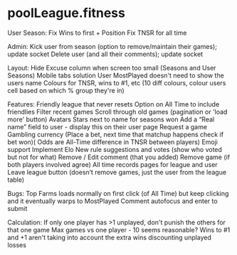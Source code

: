 # poolLeague.fitness


User Season:
	Fix Wins to first + Position 
	Fix TNSR for all time

Admin:
	Kick user from season (option to remove/maintain their games); update socket
	Delete user (and all their comments); update socket

Layout:
	Hide Excuse column when screen too small (Seasons and User Seasons)
	Mobile tabs solution
	User MostPlayed doesn't need to show the users name
	Colours for TNSR, wins to #1, etc (10 diff colours, colour users cell based on which % group they're in)

Features:
	Friendly league that never resets
	Option on All Time to include friendlies
	Filter recent games
	Scroll through old games (pagination or 'load more' button)
	Avatars
	Stars next to name for seasons won
	Add a “Real name” field to user - display this on their user page
	Request a game
	Gambling currency (Place a bet, next time that matchup happens check if bet won)( Odds are All-Time difference in TNSR between players)
	Emoji support
	Implement Elo
	New rule suggestions and votes (show who voted but not for what)
	Remove / Edit comment (that you added)
	Remove game (if both players involved agree)
	All time records pages for league and user
	Leave league button (doesn’t remove games, just the user from the league table)

Bugs:
	Top Farms loads normally on first click (of All Time) but keep clicking and it eventually  warps to MostPlayed
	Comment autofocus and enter to submit

Calculation:
	If only one player has >1 unplayed, don't punish the others for that one game
	Max games vs one player - 10 seems reasonable?
	Wins to #1 and +1 aren't taking into account the extra wins discounting unplayed losses
